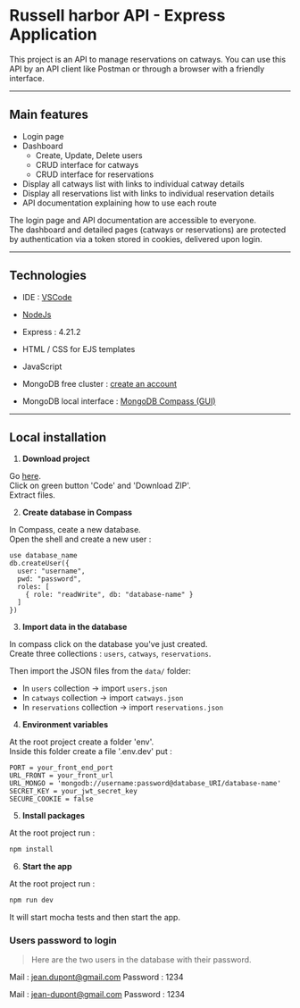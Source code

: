 # Russell harbor API - Express Application

This project is an API to manage reservations on catways. You can use this API by an API client like Postman or through a browser with a friendly interface.

---

## Main features

- Login page
- Dashboard
    - Create, Update, Delete users
    - CRUD interface for catways
    - CRUD interface for reservations
- Display all catways list with links to individual catway details
- Display all reservations list with links to individual reservation details
- API documentation explaining how to use each route

The login page and API documentation are accessible to everyone.  
The dashboard and detailed pages (catways or reservations) are protected by authentication via a token stored in cookies, delivered upon login.

---

## Technologies

- IDE : [VSCode](https://code.visualstudio.com/)
- [NodeJs](https://nodejs.org/en/download)

- Express : 4.21.2
- HTML / CSS for EJS templates
- JavaScript
- MongoDB free cluster : [create an account](https://account.mongodb.com/account/login)
- MongoDB local interface : [MongoDB Compass (GUI)](https://www.mongodb.com/try/download/compass)

---

## Local installation

1. **Download project**

Go [here](https://github.com/fb-lb/CEF_devoirs_catway-api).  
Click on green button 'Code' and 'Download ZIP'.  
Extract files.

2. **Create database in Compass**

In Compass, ceate a new database.  
Open the shell and create a new user :

```shell
use database_name
db.createUser({
  user: "username",
  pwd: "password",
  roles: [
    { role: "readWrite", db: "database-name" }
  ]
})
```

3. **Import data in the database**

In compass click on the database you've just created.  
Create three collections : `users`, `catways`, `reservations`.  

Then import the JSON files from the `data/` folder:
- In `users` collection → import `users.json`
- In `catways` collection → import `catways.json`
- In `reservations` collection → import `reservations.json`

4. **Environment variables**

At the root project create a folder 'env'.  
Inside this folder create a file '.env.dev' put :  

```.env.dev
PORT = your_front_end_port
URL_FRONT = your_front_url
URL_MONGO = 'mongodb://username:password@database_URI/database-name'
SECRET_KEY = your_jwt_secret_key
SECURE_COOKIE = false
```

5. **Install packages**

At the root project run :  

```.bash
npm install
```

6. **Start the app**

At the root project run :  

```.bash
npm run dev
```
It will start mocha tests and then start the app.

### Users password to login

> Here are the two users in the database with their password.

Mail : jean.dupont@gmail.com
Password : 1234

Mail : jean-dupont@gmail.com
Password : 1234